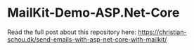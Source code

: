# MailKit-Demo-ASP.Net-Core

Read the full post about this repository here: https://christian-schou.dk/send-emails-with-asp-net-core-with-mailkit/
